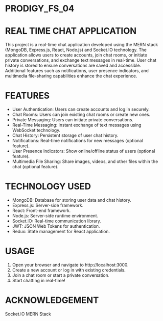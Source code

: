 # PRODIGY_FS_04
# REAL TIME CHAT APPLICATION
This project is a real-time chat application developed using the MERN stack (MongoDB, Express.js, React, Node.js) and Socket.IO technology. The application allows users to create accounts, join chat rooms, or initiate private conversations, and exchange text messages in real-time. User chat history is stored to ensure conversations are saved and accessible. Additional features such as notifications, user presence indicators, and multimedia file-sharing capabilities enhance the chat experience.

# FEATURES
* User Authentication: Users can create accounts and log in securely.
* Chat Rooms: Users can join existing chat rooms or create new ones.
* Private Messaging: Users can initiate private conversations.
* Real-Time Messaging: Instant exchange of text messages using WebSocket technology.
* Chat History: Persistent storage of user chat history.
* Notifications: Real-time notifications for new messages (optional feature).
* User Presence Indicators: Show online/offline status of users (optional feature).
* Multimedia File Sharing: Share images, videos, and other files within the chat (optional feature).

# TECHNOLOGY USED
* MongoDB: Database for storing user data and chat history.
* Express.js: Server-side framework.
* React: Front-end framework.
* Node.js: Server-side runtime environment.
* Socket.IO: Real-time communication library.
* JWT: JSON Web Tokens for authentication.
* Redux: State management for React application.

# USAGE
1. Open your browser and navigate to http://localhost:3000.
2. Create a new account or log in with existing credentials.
3. Join a chat room or start a private conversation.
4. Start chatting in real-time!

# ACKNOWLEDGEMENT
Socket.IO
MERN Stack

